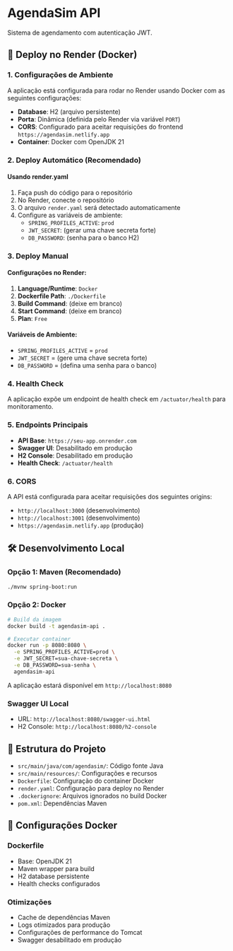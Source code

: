 # AgendaSim API

Sistema de agendamento com autenticação JWT.

## 🚀 Deploy no Render (Docker)

### 1. Configurações de Ambiente

A aplicação está configurada para rodar no Render usando Docker com as seguintes configurações:

- **Database**: H2 (arquivo persistente)
- **Porta**: Dinâmica (definida pelo Render via variável `PORT`)
- **CORS**: Configurado para aceitar requisições do frontend `https://agendasim.netlify.app`
- **Container**: Docker com OpenJDK 21

### 2. Deploy Automático (Recomendado)

#### Usando render.yaml
1. Faça push do código para o repositório
2. No Render, conecte o repositório
3. O arquivo `render.yaml` será detectado automaticamente
4. Configure as variáveis de ambiente:
   - `SPRING_PROFILES_ACTIVE`: `prod`
   - `JWT_SECRET`: (gerar uma chave secreta forte)
   - `DB_PASSWORD`: (senha para o banco H2)

### 3. Deploy Manual

#### Configurações no Render:
1. **Language/Runtime**: `Docker`
2. **Dockerfile Path**: `./Dockerfile`
3. **Build Command**: (deixe em branco)
4. **Start Command**: (deixe em branco)
5. **Plan**: `Free`

#### Variáveis de Ambiente:
- `SPRING_PROFILES_ACTIVE` = `prod`
- `JWT_SECRET` = (gere uma chave secreta forte)
- `DB_PASSWORD` = (defina uma senha para o banco)

### 4. Health Check

A aplicação expõe um endpoint de health check em `/actuator/health` para monitoramento.

### 5. Endpoints Principais

- **API Base**: `https://seu-app.onrender.com`
- **Swagger UI**: Desabilitado em produção
- **H2 Console**: Desabilitado em produção
- **Health Check**: `/actuator/health`

### 6. CORS

A API está configurada para aceitar requisições dos seguintes origins:
- `http://localhost:3000` (desenvolvimento)
- `http://localhost:3001` (desenvolvimento)
- `https://agendasim.netlify.app` (produção)

## 🛠️ Desenvolvimento Local

### Opção 1: Maven (Recomendado)
```bash
./mvnw spring-boot:run
```

### Opção 2: Docker
```bash
# Build da imagem
docker build -t agendasim-api .

# Executar container
docker run -p 8080:8080 \
  -e SPRING_PROFILES_ACTIVE=prod \
  -e JWT_SECRET=sua-chave-secreta \
  -e DB_PASSWORD=sua-senha \
  agendasim-api
```

A aplicação estará disponível em `http://localhost:8080`

### Swagger UI Local
- URL: `http://localhost:8080/swagger-ui.html`
- H2 Console: `http://localhost:8080/h2-console`

## 📁 Estrutura do Projeto

- `src/main/java/com/agendasim/`: Código fonte Java
- `src/main/resources/`: Configurações e recursos
- `Dockerfile`: Configuração do container Docker
- `render.yaml`: Configuração para deploy no Render
- `.dockerignore`: Arquivos ignorados no build Docker
- `pom.xml`: Dependências Maven

## 🔧 Configurações Docker

### Dockerfile
- Base: OpenJDK 21
- Maven wrapper para build
- H2 database persistente
- Health checks configurados

### Otimizações
- Cache de dependências Maven
- Logs otimizados para produção
- Configurações de performance do Tomcat
- Swagger desabilitado em produção
